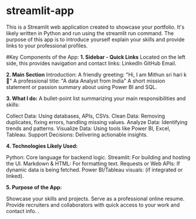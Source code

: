 # streamlit-app
This is a Streamlit web application created to showcase your portfolio. 
It's likely written in Python and run using the streamlit run command. 
The purpose of this app is to introduce yourself explain your skills and provide links to your professional profiles.

#Key Components of the App:
**1. Sidebar - Quick Links**
Located on the left side, this provides navigation and contact links:
LinkedIn
GitHub
Email.

**2. Main Section**
 Introduction:
A friendly greeting: "Hi, I am Mithun sri hari k 👋"
A professional title: "A data Analyst from India"
A short mission statement or passion summary about using Power BI and SQL.

**3. What I do:**
A bullet-point list summarizing your main responsibilities and skills:

Collect Data: Using databases, APIs, CSVs.
Clean Data: Removing duplicates, fixing errors, handling missing values.
Analyze Data: Identifying trends and patterns.
Visualize Data: Using tools like Power BI, Excel, Tableau.
Support Decisions: Delivering actionable insights.

**4. Technologies Likely Used:**

Python: Core language for backend logic.
Streamlit: For building and hosting the UI.
Markdown & HTML: For formatting text.
Requests or Web APIs: If dynamic data is being fetched.
Power BI/Tableau visuals: (if integrated or linked).

**5. Purpose of the App:**

Showcase your skills and projects.
Serve as a professional online resume.
Provide recruiters and collaborators with quick access to your work and contact info.
.










